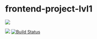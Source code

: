 # frontend-project-lvl1
<a href="https://asciinema.org/a/rZT4Xpt2P9G7R5izY4OLdoUgH"><img src="https://asciinema.org/a/rZT4Xpt2P9G7R5izY4OLdoUgH.svg" /></a>

<a href="https://codeclimate.com/github/wesydi/frontend-project-lvl1/maintainability"><img src="https://api.codeclimate.com/v1/badges/c6700012de73600218d7/maintainability" /></a>
[![Build Status](https://travis-ci.com/wesydi/frontend-project-lvl1.svg?branch=master)](https://travis-ci.com/wesydi/frontend-project-lvl1)
